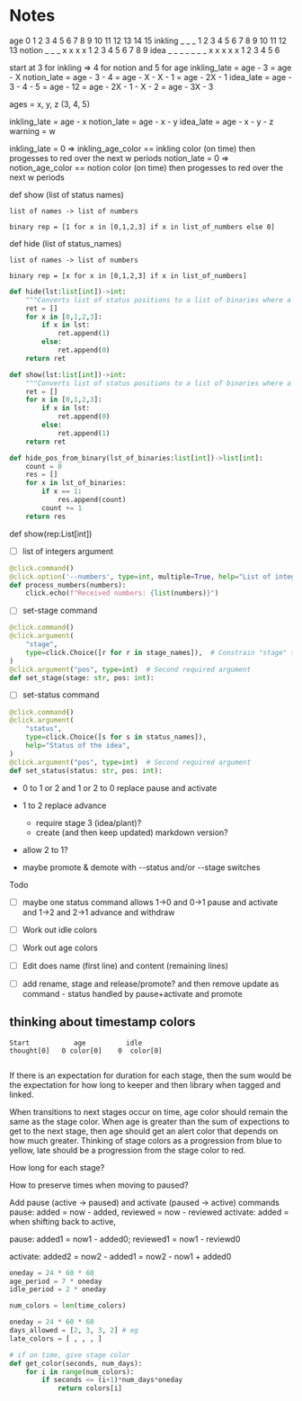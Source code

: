 # Notes


age      0   1   2   3   4   5   6   7   8   9   10  11  12  13  14  15
inkling  _   _   _   1   2   3   4   5   6   7   8   9   10  11  12  13
notion   _   _   _   x   x   x   x   1   2   3   4   5   6   7   8   9
idea     _   _   _   _   _   _   _   x   x   x   x   x   1   2   3   4   5   6

start at 3 for inkling => 4 for notion and 5 for age
inkling_late = age - 3 = age - X
notion_late = age - 3 - 4 = age - X - X - 1 = age - 2X - 1 
idea_late = age - 3 - 4 - 5 = age - 12 = age - 2X - 1 - X - 2 = age - 3X - 3 

ages = x, y, z (3, 4, 5)

inkling_late = age - x 
notion_late = age - x - y
idea_late = age - x - y - z
warning = w 

inkling_late = 0 => inkling_age_color == inkling color (on time) then progesses to red over the next w periods
notion_late = 0 => notion_age_color == notion color (on time) then progesses to red over the next w periods




def show (list of status names)

    list of names -> list of numbers 

    binary rep = [1 for x in [0,1,2,3] if x in list_of_numbers else 0]

def hide (list of status_names)

    list of names -> list of numbers 

    binary rep = [x for x in [0,1,2,3] if x in list_of_numbers]
    
```python
def hide(lst:list[int])->int:
    """Converts list of status positions to a list of binaries where a 1's mean hide and 0's show."""
    ret = []
    for x in [0,1,2,3]:
        if x in lst:
            ret.append(1)
        else:
            ret.append(0)
    return ret

def show(lst:list[int])->int:
    """Converts list of status positions to a list of binaries where a 1's mean hide and 0's show."""
    ret = []
    for x in [0,1,2,3]:
        if x in lst:
            ret.append(0)
        else:
            ret.append(1)
    return ret

def hide_pos_from_binary(lst_of_binaries:list[int])->list[int]:
    count = 0
    res = []
    for x in lst_of_binaries:
        if x == 1:
            res.append(count)
        count += 1
    return res


```
def show(rep:List[int]) 


- [ ] list of integers argument
```python
@click.command()
@click.option('--numbers', type=int, multiple=True, help="List of integers")
def process_numbers(numbers):
    click.echo(f"Received numbers: {list(numbers)}")
```

- [ ] set-stage command
```python
@click.command()
@click.argument(
    "stage",
    type=click.Choice([r for r in stage_names]),  # Constrain "stage" to valid choices
)
@click.argument("pos", type=int)  # Second required argument
def set_stage(stage: str, pos: int):
```

- [ ] set-status command
```python
@click.command()
@click.argument(
    "status",
    type=click.Choice([s for s in status_names]),
    help="Status of the idea",
)
@click.argument("pos", type=int)  # Second required argument
def set_status(status: str, pos: int):
```

- 0 to 1 or 2 and 1 or 2 to 0 replace pause and activate
- 1 to 2 replace advance
  - require stage 3 (idea/plant)?
  - create (and then keep updated) markdown version?
- allow 2 to 1?

- maybe promote & demote with --status and/or --stage switches






Todo

- [ ] maybe one status command allows 1->0 and 0->1 pause and activate and 1->2 and 2->1 advance and withdraw

- [ ] Work out idle colors
- [ ] Work out age colors

- [ ] Edit does name (first line) and content (remaining lines)
- [ ] add rename, stage and release/promote? and then remove update as command - status handled by pause+activate and promote


## thinking about timestamp colors 

```
Start           age          idle  
thought[0]   0 color[0]    0  color[0]
             
```
If there is an expectation for duration for each stage, then the sum would be the expectation for how long to keeper and then library when tagged and linked.

When transitions to next stages occur on time, age color should remain the same as the stage color. When age is greater than the sum of expections to get to the next stage, then age should get an alert color that depends on how much greater. Thinking of stage colors as a progression from blue to yellow, late should be a progression from the stage color to red.

How long for each stage?


How to preserve times when moving to paused?

Add pause (active -> paused) and activate (paused -> active) commands
pause: added = now - added, reviewed = now - reviewed
activate: added = when shifting back to active, 

pause:      added1 = now1 - added0; reviewed1 = now1 - reviewd0

activate:   added2 = now2 - added1 = now2 - now1 + added0



```python
oneday = 24 * 60 * 60
age_period = 7 * oneday
idle_period = 2 * oneday

num_colors = len(time_colors) 

oneday = 24 * 60 * 60
days_allowed = [2, 3, 3, 2] # eg
late_colors = [ , , , ]

# if on time, give stage color 
def get_color(seconds, num_days):
    for i in range(num_colors):
        if seconds <= (i+1)*num_days*oneday
            return colors[i]


    



```


